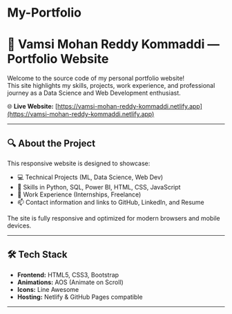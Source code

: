 # My-Portfolio

# 💼 Vamsi Mohan Reddy Kommaddi — Portfolio Website

Welcome to the source code of my personal portfolio website!  
This site highlights my skills, projects, work experience, and professional journey as a Data Science and Web Development enthusiast.

🌐 **Live Website:** [https://vamsi-mohan-reddy-kommaddi.netlify.app](https://vamsi-mohan-reddy-kommaddi.netlify.app)

---

## 🔍 About the Project

This responsive website is designed to showcase:
- 💻 Technical Projects (ML, Data Science, Web Dev)
- 🧠 Skills in Python, SQL, Power BI, HTML, CSS, JavaScript
- 🧾 Work Experience (Internships, Freelance)
- 📫 Contact information and links to GitHub, LinkedIn, and Resume

The site is fully responsive and optimized for modern browsers and mobile devices.

---

## 🛠️ Tech Stack

- **Frontend:** HTML5, CSS3, Bootstrap
- **Animations:** AOS (Animate on Scroll)
- **Icons:** Line Awesome
- **Hosting:** Netlify & GitHub Pages compatible

---


